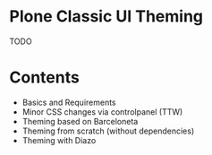 # Plone Classic UI Theming

TODO

# Contents

* Basics and Requirements
* Minor CSS changes via controlpanel (TTW)
* Theming based on Barceloneta
* Theming from scratch (without dependencies)
* Theming with Diazo